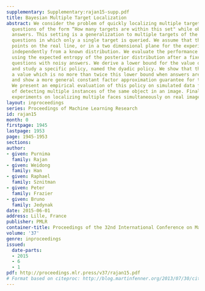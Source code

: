 ```yaml
---
supplementary: Supplementary:rajan15-supp.pdf
title: Bayesian Multiple Target Localization
abstract: We consider the problem of quickly localizing multiple targets by asking
  questions of the form “How many targets are within this set" while obtaining noisy
  answers. This setting is a generalization to multiple targets of the game of 20
  questions in which only a single target is queried. We assume that the targets are
  points on the real line, or in a two dimensional plane for the experiments, drawn
  independently from a known distribution. We evaluate the performance of a policy
  using the expected entropy of the posterior distribution after a fixed number of
  questions with noisy answers. We derive a lower bound for the value of this problem
  and study a specific policy, named the dyadic policy. We show that this policy achieves
  a value which is no more than twice this lower bound when answers are noise-free,
  and show a more general constant factor approximation guarantee for the noisy setting.
  We present an empirical evaluation of this policy on simulated data for the problem
  of detecting multiple instances of the same object in an image. Finally, we present
  experiments on localizing multiple faces simultaneously on real images.
layout: inproceedings
series: Proceedings of Machine Learning Research
id: rajan15
month: 0
firstpage: 1945
lastpage: 1953
page: 1945-1953
sections: 
author:
- given: Purnima
  family: Rajan
- given: Weidong
  family: Han
- given: Raphael
  family: Sznitman
- given: Peter
  family: Frazier
- given: Bruno
  family: Jedynak
date: 2015-06-01
address: Lille, France
publisher: PMLR
container-title: Proceedings of the 32nd International Conference on Machine Learning
volume: '37'
genre: inproceedings
issued:
  date-parts:
  - 2015
  - 6
  - 1
pdf: http://proceedings.mlr.press/v37/rajan15.pdf
# Format based on citeproc: http://blog.martinfenner.org/2013/07/30/citeproc-yaml-for-bibliographies/
---
```

